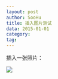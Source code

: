 ```yaml
---
layout: post
author: SooHu
title: 插入图片测试
data: 2015-01-01
category: 
tag: 
---
```

插入一张照片：

![](http://7tszki.com1.z0.glb.clouddn.com/000035.jpg/basic)





